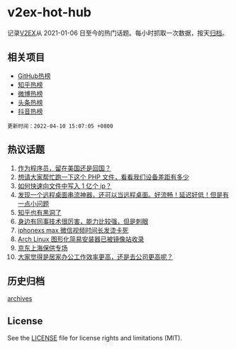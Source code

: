 # v2ex-hot-hub

 记录[V2EX](https://www.v2ex.com/)从 2021-01-06 日至今的热门话题。每小时抓取一次数据，按天[归档](archives)。
 
 ## 相关项目

- [GitHub热榜](https://github.com/lonnyzhang423/github-hot-hub)
- [知乎热榜](https://github.com/lonnyzhang423/zhihu-hot-hub)
- [微博热榜](https://github.com/lonnyzhang423/weibo-hot-hub)
- [头条热榜](https://github.com/lonnyzhang423/toutiao-hot-hub)
- [抖音热榜](https://github.com/lonnyzhang423/douyin-hot-hub)


 `更新时间：2022-04-10 15:07:05 +0800`

## 热议话题

1. [作为程序员，留在美国还是回国？](https://www.v2ex.com/t/846009)
1. [想请大家帮忙跑一下这个 PHP 文件，看看我们设备差距有多少](https://www.v2ex.com/t/845947)
1. [如何快速向文件中写入 1 亿个 ip？](https://www.v2ex.com/t/845892)
1. [发现一个远程桌面串流神器，还可以当远程桌面。好流畅！延迟好低！但是有一点小问题](https://www.v2ex.com/t/845934)
1. [知乎也有黑洞了](https://www.v2ex.com/t/845930)
1. [身边有同事技术很厉害，能力比较强，但是刺眼](https://www.v2ex.com/t/845931)
1. [iphonexs max 微信视频时间长发烫卡死](https://www.v2ex.com/t/845912)
1. [Arch Linux 图形化简易安装器已被镜像站收录](https://www.v2ex.com/t/846023)
1. [京东上海保供专场](https://www.v2ex.com/t/846040)
1. [大家觉得是居家办公工作效率更高，还是去公司更高呢？](https://www.v2ex.com/t/846046)

## 历史归档

[archives](archives)

## License

See the [LICENSE](LICENSE) file for license rights and limitations (MIT).
